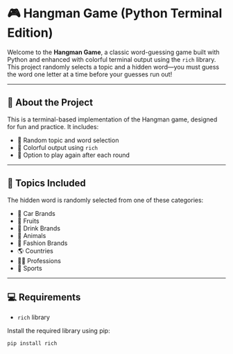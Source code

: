# 🎮 Hangman Game (Python Terminal Edition)

Welcome to the **Hangman Game**, a classic word-guessing game built with Python and enhanced with colorful terminal output using the `rich` library. This project randomly selects a topic and a hidden word—you must guess the word one letter at a time before your guesses run out!

---

## 📌 About the Project

This is a terminal-based implementation of the Hangman game, designed for fun and practice. It includes:

- 🔀 Random topic and word selection
- 🎨 Colorful output using `rich`
- 🔁 Option to play again after each round

---

## 🧠 Topics Included

The hidden word is randomly selected from one of these categories:

- 🚗 Car Brands  
- 🍉 Fruits  
- 🥤 Drink Brands  
- 🐯 Animals  
- 👟 Fashion Brands  
- 🌎 Countries  
- 👩‍🔬 Professions  
- 🏀 Sports  

---

## 💻 Requirements

- `rich` library

Install the required library using pip:

```bash
pip install rich
